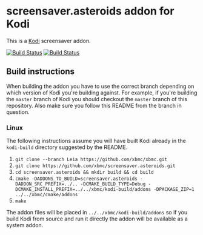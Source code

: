 # screensaver.asteroids addon for Kodi

This is a [Kodi](http://kodi.tv) screensaver addon.

[![Build Status](https://travis-ci.org/xbmc/screensaver.asteroids.svg?branch=master)](https://travis-ci.org/xbmc/screensaver.asteroids)
[![Build Status](https://ci.appveyor.com/api/projects/status/github/xbmc/screensaver.asteroids?svg=true)](https://ci.appveyor.com/project/xbmc/screensaver-asteroids)

## Build instructions

When building the addon you have to use the correct branch depending on which version of Kodi you're building against. 
For example, if you're building the `master` branch of Kodi you should checkout the `master` branch of this repository. 
Also make sure you follow this README from the branch in question.

### Linux

The following instructions assume you will have built Kodi already in the `kodi-build` directory 
suggested by the README.

1. `git clone --branch Leia https://github.com/xbmc/xbmc.git`
2. `git clone https://github.com/xbmc/screensaver.asteroids.git`
3. `cd screensaver.asteroids && mkdir build && cd build`
4. `cmake -DADDONS_TO_BUILD=screensaver.asteroids -DADDON_SRC_PREFIX=../.. -DCMAKE_BUILD_TYPE=Debug -DCMAKE_INSTALL_PREFIX=../../xbmc/kodi-build/addons -DPACKAGE_ZIP=1 ../../xbmc/cmake/addons`
5. `make`

The addon files will be placed in `../../xbmc/kodi-build/addons` so if you build Kodi from source and run it directly 
the addon will be available as a system addon.
